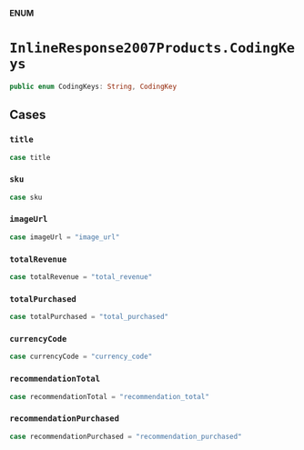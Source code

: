 **ENUM**

# `InlineResponse2007Products.CodingKeys`

```swift
public enum CodingKeys: String, CodingKey
```

## Cases
### `title`

```swift
case title
```

### `sku`

```swift
case sku
```

### `imageUrl`

```swift
case imageUrl = "image_url"
```

### `totalRevenue`

```swift
case totalRevenue = "total_revenue"
```

### `totalPurchased`

```swift
case totalPurchased = "total_purchased"
```

### `currencyCode`

```swift
case currencyCode = "currency_code"
```

### `recommendationTotal`

```swift
case recommendationTotal = "recommendation_total"
```

### `recommendationPurchased`

```swift
case recommendationPurchased = "recommendation_purchased"
```
